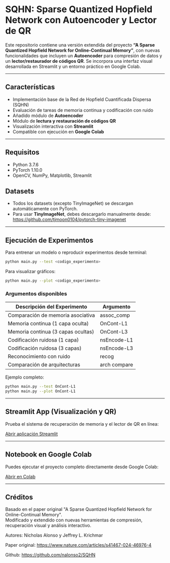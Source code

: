 #  SQHN: Sparse Quantized Hopfield Network con Autoencoder y Lector de QR

Este repositorio contiene una versión extendida del proyecto **“A Sparse Quantized Hopfield Network for Online-Continual Memory”**, con nuevas funcionalidades que incluyen un **Autoencoder** para compresión de datos y un **lector/restaurador de códigos QR**. Se incorpora una interfaz visual desarrollada en Streamlit y un entorno práctico en Google Colab.

---

##  Características

-  Implementación base de la Red de Hopfield Cuantificada Dispersa (SQHN)
-  Evaluación de tareas de memoria continua y codificación con ruido
-  Añadido módulo de **Autoencoder**
-  Módulo de **lectura y restauración de códigos QR**
-  Visualización interactiva con **Streamlit**
-  Compatible con ejecución en **Google Colab**

---

##  Requisitos

- Python 3.7.6  
- PyTorch 1.10.0  
- OpenCV, NumPy, Matplotlib, Streamlit


##  Datasets

- Todos los datasets (excepto TinyImageNet) se descargan automáticamente con PyTorch.
- Para usar **TinyImageNet**, debes descargarlo manualmente desde:  
   https://github.com/tjmoon0104/pytorch-tiny-imagenet

---

##  Ejecución de Experimentos

Para entrenar un modelo o reproducir experimentos desde terminal:

```bash
python main.py --test <codigo_experimento>
```

Para visualizar gráficos:

```bash
python main.py --plot <codigo_experimento>
```

### Argumentos disponibles

| Descripción del Experimento             | Argumento      |
|----------------------------------------|----------------|
| Comparación de memoria asociativa      | assoc_comp     |
| Memoria continua (1 capa oculta)       | OnCont-L1      |
| Memoria continua (3 capas ocultas)     | OnCont-L3      |
| Codificación ruidosa (1 capa)          | nsEncode-L1    |
| Codificación ruidosa (3 capas)         | nsEncode-L3    |
| Reconocimiento con ruido               | recog          |
| Comparación de arquitecturas           | arch compare   |

Ejemplo completo:

```bash
python main.py --test OnCont-L1
python main.py --plot OnCont-L1
```

---

##  Streamlit App (Visualización y QR)

Prueba el sistema de recuperación de memoria y el lector de QR en línea:

 [Abrir aplicación Streamlit](https://trabajofinalml-lztvgkzxqmlx5kzxy6kwnx.streamlit.app)

---

##  Notebook en Google Colab

Puedes ejecutar el proyecto completo directamente desde Google Colab:  

 [Abrir en Colab](https://drive.google.com/file/d/1UFkDAIVonXX4UhlfvHL6ZRHkJTFOrIDL/view?usp=sharing)

---

##  Créditos

Basado en el paper original "A Sparse Quantized Hopfield Network for Online-Continual Memory".  
Modificado y extendido con nuevas herramientas de compresión, recuperación visual y análisis interactivo.

Autores: Nicholas Alonso y Jeffrey L. Krichmar

Paper original: https://www.nature.com/articles/s41467-024-46976-4

Github: https://github.com/nalonso2/SQHN

